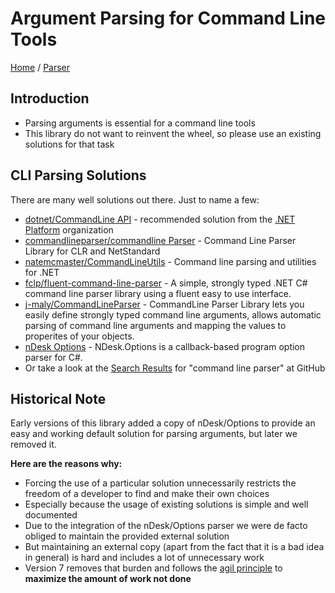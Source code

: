 # Argument Parsing for Command Line Tools

[Home](../README.md) / [Parser](./README.md)

## Introduction

- Parsing arguments is essential for a command line tools 
- This library do not want to reinvent the wheel, so please use an existing solutions for that task

## CLI Parsing Solutions

There are many well solutions out there. Just to name a few:

- [dotnet/CommandLine API](https://github.com/dotnet/command-line-api) - recommended solution from the [.NET Platform](https://github.com/dotnet) organization 
- [commandlineparser/commandline Parser](https://github.com/commandlineparser/commandline)  - Command Line Parser Library for CLR and NetStandard
- [natemcmaster/CommandLineUtils](https://github.com/natemcmaster/CommandLineUtils) - Command line parsing and utilities for .NET
- [fclp/fluent-command-line-parser](https://github.com/fclp/fluent-command-line-parser) - A simple, strongly typed .NET C# command line parser library using a fluent easy to use interface.
- [j-maly/CommandLineParser](https://github.com/j-maly/CommandLineParser) - CommandLine Parser Library lets you easily define strongly typed command line arguments, allows automatic parsing of command line arguments and mapping the values to properites of your objects.
- [nDesk Options](http://www.ndesk.org/Options) - NDesk.Options is a callback-based program option parser for C#.
- Or take a look at the [Search Results](https://github.com/search?l=C%23&q=command+line+parser&type=Repositories) for "command line parser" at GitHub

## Historical Note

Early versions of this library added a copy of nDesk/Options to provide an easy and working default solution for parsing arguments, but later we removed it.

**Here are the reasons why:**

- Forcing the use of a particular solution unnecessarily restricts the freedom of a developer to find and make their own choices
- Especially because the usage of existing solutions is simple and well documented
- Due to the integration of the nDesk/Options parser we were de facto obliged to maintain the provided external solution
- But maintaining an external copy (apart from the fact that it is a bad idea in general) is hard and includes a lot of unnecessary work
- Version 7 removes that burden and follows the [agil principle](https://agilemanifesto.org/iso/en/principles.html) to **maximize the amount of work not done**
